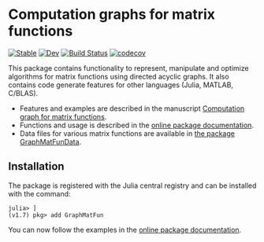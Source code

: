 # Computation graphs for matrix functions

[![Stable](https://img.shields.io/badge/docs-stable-blue.svg)](https://matrixfunctions.github.io/GraphMatFun.jl/stable)
[![Dev](https://img.shields.io/badge/docs-dev-blue.svg)](https://matrixfunctions.github.io/GraphMatFun.jl/dev)
[![Build Status](https://travis-ci.com/matrixfunctions/GraphMatFun.jl.svg?token=1D6L5XDzryqshBZ5ijUH&branch=main)](https://travis-ci.com/matrixfunctions/GraphMatFun.jl)
[![codecov](https://codecov.io/gh/matrixfunctions/GraphMatFun.jl/branch/main/graph/badge.svg?token=ZTKNBNMDEZ)](https://codecov.io/gh/matrixfunctions/GraphMatFun.jl)


This package contains functionality to represent, manipulate and optimize algorithms for matrix functions using directed acyclic graphs. It also contains code generate features for other languages (Julia, MATLAB, C/BLAS).

* Features and examples are described in the manuscript [Computation graph for matrix functions](https://arxiv.org/abs/2107.12198).
* Functions and usage is described in the [online package documentation](https://matrixfunctions.github.io/GraphMatFun.jl/dev/).
* Data files for various matrix functions are available in [the package GraphMatFunData](https://github.com/matrixfunctions/GraphMatFunData).


## Installation

The package is registered with the Julia central registry and can be installed with the command:

```
julia> ]
(v1.7) pkg> add GraphMatFun
```

You can now follow the examples in the [online package documentation](https://matrixfunctions.github.io/GraphMatFun.jl/dev/).